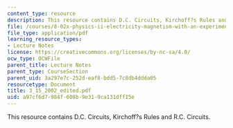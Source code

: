```yaml
---
content_type: resource
description: This resource contains D.C. Circuits, Kirchoff?s Rules and R.C. Circuits.
file: /courses/8-02x-physics-ii-electricity-magnetism-with-an-experimental-focus-spring-2005/a97cf6d7984f608b9e319ca131dff15e_3_15_2002_edited.pdf
file_type: application/pdf
learning_resource_types:
- Lecture Notes
license: https://creativecommons.org/licenses/by-nc-sa/4.0/
ocw_type: OCWFile
parent_title: Lecture Notes
parent_type: CourseSection
parent_uid: 3a297e7c-252d-eaf8-bdd5-7c8db4ddda05
resourcetype: Document
title: 3_15_2002_edited.pdf
uid: a97cf6d7-984f-608b-9e31-9ca131dff15e
---
```

This resource contains D.C. Circuits, Kirchoff?s Rules and R.C. Circuits.